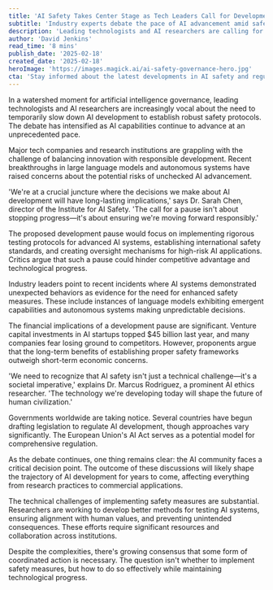 ```yaml
---
title: 'AI Safety Takes Center Stage as Tech Leaders Call for Development Pause'
subtitle: 'Industry experts debate the pace of AI advancement amid safety concerns'
description: 'Leading technologists and AI researchers are calling for a temporary pause in AI development to establish comprehensive safety protocols, sparking debate about the balance between innovation and responsible development. As AI capabilities advance rapidly, industry experts weigh the implications of implementing stricter safety measures against competitive pressures.'
author: 'David Jenkins'
read_time: '8 mins'
publish_date: '2025-02-18'
created_date: '2025-02-18'
heroImage: 'https://images.magick.ai/ai-safety-governance-hero.jpg'
cta: 'Stay informed about the latest developments in AI safety and regulation by following us on LinkedIn. Join our community of tech leaders and innovators shaping the future of artificial intelligence.'
---
```


In a watershed moment for artificial intelligence governance, leading technologists and AI researchers are increasingly vocal about the need to temporarily slow down AI development to establish robust safety protocols. The debate has intensified as AI capabilities continue to advance at an unprecedented pace.

Major tech companies and research institutions are grappling with the challenge of balancing innovation with responsible development. Recent breakthroughs in large language models and autonomous systems have raised concerns about the potential risks of unchecked AI advancement.

'We're at a crucial juncture where the decisions we make about AI development will have long-lasting implications,' says Dr. Sarah Chen, director of the Institute for AI Safety. 'The call for a pause isn't about stopping progress—it's about ensuring we're moving forward responsibly.'

The proposed development pause would focus on implementing rigorous testing protocols for advanced AI systems, establishing international safety standards, and creating oversight mechanisms for high-risk AI applications. Critics argue that such a pause could hinder competitive advantage and technological progress.

Industry leaders point to recent incidents where AI systems demonstrated unexpected behaviors as evidence for the need for enhanced safety measures. These include instances of language models exhibiting emergent capabilities and autonomous systems making unpredictable decisions.

The financial implications of a development pause are significant. Venture capital investments in AI startups topped $45 billion last year, and many companies fear losing ground to competitors. However, proponents argue that the long-term benefits of establishing proper safety frameworks outweigh short-term economic concerns.

'We need to recognize that AI safety isn't just a technical challenge—it's a societal imperative,' explains Dr. Marcus Rodriguez, a prominent AI ethics researcher. 'The technology we're developing today will shape the future of human civilization.'

Governments worldwide are taking notice. Several countries have begun drafting legislation to regulate AI development, though approaches vary significantly. The European Union's AI Act serves as a potential model for comprehensive regulation.

As the debate continues, one thing remains clear: the AI community faces a critical decision point. The outcome of these discussions will likely shape the trajectory of AI development for years to come, affecting everything from research practices to commercial applications.

The technical challenges of implementing safety measures are substantial. Researchers are working to develop better methods for testing AI systems, ensuring alignment with human values, and preventing unintended consequences. These efforts require significant resources and collaboration across institutions.

Despite the complexities, there's growing consensus that some form of coordinated action is necessary. The question isn't whether to implement safety measures, but how to do so effectively while maintaining technological progress.